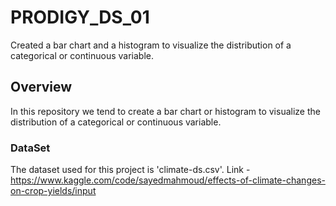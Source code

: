 # PRODIGY_DS_01
Created a bar chart and a histogram to visualize the distribution of a categorical or continuous variable.

## Overview
In this repository we tend to create a bar chart or histogram to visualize the distribution of a categorical or continuous variable.
### DataSet
The dataset used for this project is  'climate-ds.csv'. 
Link - https://www.kaggle.com/code/sayedmahmoud/effects-of-climate-changes-on-crop-yields/input
